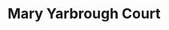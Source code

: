 ---
events:
- building: Mary Yarbrough Court
  categories: mary-yarbrough-court
  description: This walking tour of the campus has highlighted locations of significance
    in the lives and experiences of African American students and the larger community.
    These tours have been held every semester since then, and they are co-sponsored
    by the NCSU Libraries and the African American Cultural Center.
  event_decade: '2010'
  event_id: '41'
  excerpt: This walking tour of the campus has highlighted locations of significance
    in the lives and experiences of African American students and the larger community.
    These tours have been held every semester since then, and they are co-sponsored
    by the NCSU Libraries and the African American Cultural Center.
  image id (orig): mc00336_Yarbrough-Court-2-May-2009
  image_caption: Yarbrough Court
  image_id: mc00336_Yarbrough-Court-2-May-2009
  image_link: https://d.lib.ncsu.edu/collections/catalog/mc00336_Yarbrough-Court-2-May-2009
  start_date: 01/01/2011
  title: First Red, White & Black tour
  year: '2011'
lat: '35.785682'
layout: post
lng: '-78.664892'
order: 28
permalink: places/mary-yarbrough-court/
place: mary-yarbrough-court
route:
  code: Ok
  routes:
  - distance: 275.715
    duration: 196.166
    geometry:
      coordinates:
      - - -78.664852
        - 35.785713
      - - -78.664938
        - 35.785786
      - - -78.665098
        - 35.785912
      - - -78.665149
        - 35.785916
      - - -78.665105
        - 35.786161
      - - -78.665078
        - 35.786227
      - - -78.665039
        - 35.786322
      - - -78.665018
        - 35.786353
      - - -78.66493
        - 35.78637
      - - -78.664206
        - 35.786178
      - - -78.663981
        - 35.786117
      - - -78.663885
        - 35.786071
      - - -78.663814
        - 35.786028
      - - -78.663691
        - 35.785925
      - - -78.663654
        - 35.785876
      - - -78.6637
        - 35.785864
      - - -78.663729
        - 35.785852
      - - -78.663755
        - 35.785835
      - - -78.663778
        - 35.785813
      - - -78.663784
        - 35.785802
      - - -78.663782
        - 35.78579
      - - -78.663836
        - 35.785759
      - - -78.663834
        - 35.785501
      type: LineString
    legs:
    - admins:
      - iso_3166_1: US
        iso_3166_1_alpha3: USA
      distance: 275.715
      duration: 196.166
      steps:
      - distance: 36
        driving_side: right
        duration: 26.352
        geometry:
          coordinates:
          - - -78.664852
            - 35.785713
          - - -78.664938
            - 35.785786
          - - -78.665098
            - 35.785912
          - - -78.665149
            - 35.785916
          type: LineString
        intersections:
        - admin_index: 0
          bearings:
          - 316
          duration: 7.746
          entry:
          - true
          geometry_index: 0
          is_urban: true
          location:
          - -78.664852
          - 35.785713
          mapbox_streets_v8:
            class: service
          out: 0
          weight: 7.746
        - admin_index: 0
          bearings:
          - 136
          - 314
          entry:
          - false
          - true
          geometry_index: 1
          in: 0
          is_urban: true
          location:
          - -78.664938
          - 35.785786
          mapbox_streets_v8:
            class: service
          out: 1
          turn_duration: 1
          turn_weight: 1
        maneuver:
          bearing_after: 316
          bearing_before: 0
          instruction: Walk northwest on the walkway.
          location:
          - -78.664852
          - 35.785713
          type: depart
        mode: walking
        name: ''
        weight: 26.352
      - distance: 50
        driving_side: right
        duration: 35.211
        geometry:
          coordinates:
          - - -78.665149
            - 35.785916
          - - -78.665105
            - 35.786161
          - - -78.665078
            - 35.786227
          - - -78.665039
            - 35.786322
          - - -78.665018
            - 35.786353
          type: LineString
        intersections:
        - admin_index: 0
          bearings:
          - 8
          - 110
          duration: 24.648
          entry:
          - true
          - false
          geometry_index: 3
          in: 1
          is_urban: true
          location:
          - -78.665149
          - 35.785916
          mapbox_streets_v8:
            class: street
          out: 0
          turn_weight: 5
          weight: 29.648
        - admin_index: 0
          bearings:
          - 21
          - 193
          entry:
          - true
          - false
          geometry_index: 5
          in: 1
          is_urban: true
          location:
          - -78.665078
          - 35.786227
          mapbox_streets_v8:
            class: street
          out: 0
        maneuver:
          bearing_after: 8
          bearing_before: 290
          instruction: Turn right onto Founders Drive.
          location:
          - -78.665149
          - 35.785916
          modifier: right
          type: end of road
        mode: walking
        name: Founders Drive
        weight: 40.211
      - distance: 139
        driving_side: right
        duration: 97.887
        geometry:
          coordinates:
          - - -78.665018
            - 35.786353
          - - -78.66493
            - 35.78637
          - - -78.664206
            - 35.786178
          - - -78.663981
            - 35.786117
          - - -78.663885
            - 35.786071
          - - -78.663814
            - 35.786028
          - - -78.663691
            - 35.785925
          - - -78.663654
            - 35.785876
          type: LineString
        intersections:
        - admin_index: 0
          bearings:
          - 91
          - 201
          duration: 54.225
          entry:
          - true
          - false
          geometry_index: 7
          in: 1
          is_urban: true
          location:
          - -78.665018
          - 35.786353
          mapbox_streets_v8:
            class: street
          out: 0
          weight: 54.225
        - admin_index: 0
          bearings:
          - 108
          - 288
          entry:
          - true
          - false
          geometry_index: 9
          in: 1
          is_urban: true
          location:
          - -78.664206
          - 35.786178
          mapbox_streets_v8:
            class: street
          out: 0
        maneuver:
          bearing_after: 91
          bearing_before: 21
          instruction: Turn right to stay on Founders Drive.
          location:
          - -78.665018
          - 35.786353
          modifier: right
          type: end of road
        mode: walking
        name: Founders Drive
        weight: 97.887
      - distance: 50.715
        driving_side: right
        duration: 36.715
        geometry:
          coordinates:
          - - -78.663654
            - 35.785876
          - - -78.6637
            - 35.785864
          - - -78.663729
            - 35.785852
          - - -78.663755
            - 35.785835
          - - -78.663778
            - 35.785813
          - - -78.663784
            - 35.785802
          - - -78.663782
            - 35.78579
          - - -78.663836
            - 35.785759
          - - -78.663834
            - 35.785501
          type: LineString
        intersections:
        - admin_index: 0
          bearings:
          - 252
          - 321
          duration: 2.817
          entry:
          - true
          - false
          geometry_index: 14
          in: 1
          is_urban: true
          location:
          - -78.663654
          - 35.785876
          mapbox_streets_v8:
            class: service
          out: 0
          turn_weight: 5
          weight: 7.817
        - admin_index: 0
          bearings:
          - 72
          - 222
          duration: 9.451
          entry:
          - false
          - true
          geometry_index: 15
          in: 0
          is_urban: true
          location:
          - -78.6637
          - 35.785864
          mapbox_streets_v8:
            class: service
          out: 1
          turn_duration: 1
          turn_weight: 1
          weight: 9.451
        - admin_index: 0
          bearings:
          - 42
          - 224
          entry:
          - false
          - true
          geometry_index: 20
          in: 0
          is_urban: true
          location:
          - -78.663782
          - 35.78579
          mapbox_streets_v8:
            class: service
          out: 1
        maneuver:
          bearing_after: 252
          bearing_before: 141
          instruction: Turn right onto the walkway.
          location:
          - -78.663654
          - 35.785876
          modifier: right
          type: turn
        mode: walking
        name: ''
        weight: 41.715
      - distance: 0
        driving_side: right
        duration: 0
        geometry:
          coordinates:
          - - -78.663834
            - 35.785501
          - - -78.663834
            - 35.785501
          type: LineString
        intersections:
        - admin_index: 0
          bearings:
          - 0
          entry:
          - true
          geometry_index: 22
          in: 0
          location:
          - -78.663834
          - 35.785501
        maneuver:
          bearing_after: 0
          bearing_before: 180
          instruction: Your destination is on the right.
          location:
          - -78.663834
          - 35.785501
          modifier: right
          type: arrive
        mode: walking
        name: ''
        weight: 0
      summary: Founders Drive
      weight: 206.166
    weight: 206.166
    weight_name: pedestrian
  uuid: pBDVqNz-qr32XfmQg7LjtTIBGa_1eHYjHb7Gxci9-6DdYKeSAKEhvg==
  waypoints:
  - distance: 4.996
    location:
    - -78.664852
    - 35.785713
    name: ''
  - distance: 15.093
    location:
    - -78.663834
    - 35.785501
    name: ''
title: Mary Yarbrough Court

---